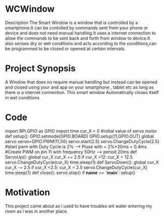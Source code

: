 # WCWindow
Description  The Smart Window is a window that is controlled by a smartphone.It can be contolled by commands sent from your phone or device and does not need manual handling.It uses a internet connection to allow the commands to be sent back and forth from window to device.It also senses dry or wet conditions and acts according to the conditions,can be programmed to be closed or opened at certain intervals. 
# Project Synopsis
A Window that does no require manual handling but instead can be opened and closed using your and app on your smartphone , tablet etc as long as there is a internet connection. This smart window Automatically closes itself in wet conditions
# Code
import RPi.GPIO as GPIO
import time
cur_X = 0 #initial value of servo motor
def setup():
        GPIO.setmode(GPIO.BOARD)
        GPIO.setup(11,GPIO.OUT)
        global servo
        servo=GPIO.PWM(11,50)
        servo.start(2.5)
        servo.ChangeDutyCycle(2.5)
        #start pwm with Duty Cycle is 2% --> Pluse with = 2%*20ms = 0.4ms
#Create PWM on pin 11 with frequency 50Hz --> period 20ms
def ServoUp():
        global cur_X
        cur_X += 2.5
        if cur_X >12:
                cur_X = 12.5
        servo.ChangeDutyCycle(cur_X)
        time.sleep(1)
def ServoDown():
        global cur_X
        cur_X -= 2.5
        if cur_X <2.5:
                cur_X = 2.5
        servo.ChangeDutyCycle(cur_X)
        time.sleep(1)
def close():
        servo.stop()
if __name__ == '__main__':
        setup()
   # Motivation
   This project came about as i used to have troubles wit water entering my room as i was in another place.
